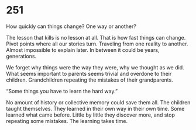 # 251

How quickly can things change? One way or another?

The lesson that kills is no lesson at all. That is how fast things can change. Pivot points where all our stories turn. Traveling from one reality to another. Almost impossible to explain later. In between it could be years, generations. 

We forget why things were the way they were, why we thought as we did. What seems important to parents seems trivial and overdone to their children. Grandchildren repeating the mistakes of their grandparents. 

“Some things you have to learn the hard way.” 

No amount of history or collective memory could save them all. The children taught themselves. They learned in their own way in their own time. Some learned what came before. Little by little they discover more, and stop repeating some mistakes. The learning takes time. 

